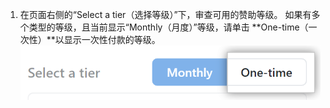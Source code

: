 1. 在页面右侧的“Select a tier（选择等级）”下，审查可用的赞助等级。 如果有多个类型的等级，且当前显示“Monthly（月度）”等级，请单击 **One-time（一次性）**以显示一次性付款的等级。 ![显示"一次性"等级](/assets/images/help/sponsors/show-one-time-tiers.png)
